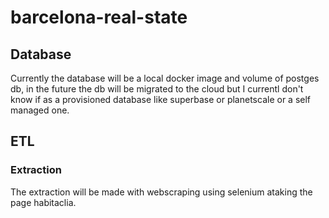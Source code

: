 # barcelona-real-state

## Database
Currently the database will be a local docker image and volume of postges db, in the future the db will be migrated to the cloud but I currentl don't know if as a provisioned database like superbase or planetscale or a self managed one.

## ETL
### Extraction
The extraction will be made with webscraping using selenium ataking the page habitaclia.